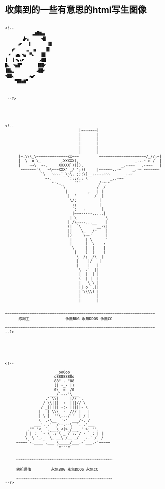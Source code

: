 # 收集到的一些有意思的html写生图像
<pre><code>
&lt;!-- 
       　  　▃▆█▇▄▖
　 　 　 ▟◤▖　　　◥█▎
   　 ◢◤　 ▐　　　 　▐▉
　 ▗◤　　　▂　▗▖　　▕█▎
　◤　▗▅▖◥▄　▀◣　　█▊
▐　▕▎◥▖◣◤　　　　◢██
█◣　◥▅█▀　　　　▐██◤
▐█▙▂　　     　◢██◤
◥██◣　　　　◢▄◤
 　　▀██▅▇▀



 --?&gt;
 </code></pre>

</br>

<pre><code>
&lt;!--
                                 |~~~~~~~|
                                 |       |
                                 |       |
                                 |       |
                                 |       |
                                 |       |
      |~.\\\_\~~~~~~~~~~~~~~xx~~~         ~~~~~~~~~~~~~~~~~~~~~/_//;~|
      |  \  o \_         ,XXXXX),                         _..-~ o /  |
      |    ~~\  ~-.     XXXXX`)))),                 _.--~~   .-~~~   |
       ~~~~~~~`\   ~\~~~XXX' _/ ';))     |~~~~~~..-~     _.-~ ~~~~~~~
                `\   ~~--`_\~\, ;;;\)__.---.~~~      _.-~
                  ~-.       `:;;/;; \          _..-~~
                     ~-._      `''        /-~-~
                         `\              /  /
                           |         ,   | |
                            |  '        /  |
                             \/;          |
                              ;;          |
                              `;   .       |
                              |~~~-----.....|
                             | \             \
                            | /\~~--...__    |
                            (|  `\       __-\|
                            ||    \_   /~    |
                            |)     \~-'      |
                             |      | \      '
                             |      |  \    :
                              \     |  |    |
                               |    )  (    )
                                \  /;  /\  |
                                |    |/   |
                                |    |   |
                                 \  .'  ||
                                 |  |  | |
                                 (  | |  |
                                 |   \ \ |
                                 || o `.)|
                                 |`\\\\) |
                                 |       |
                                 |       |

    ~~~~~~~~~~~~~~~~~~~~~~~~~~~~~~~~~~~~~~~~~~~~~~~~~~~~~~~~~~~~~~~~~~~
      感謝主                永無BUG 永無DDOS 永無CC
    ~~~~~~~~~~~~~~~~~~~~~~~~~~~~~~~~~~~~~~~~~~~~~~~~~~~~~~~~~~~~~~~~~~~
--?&gt;


</code></pre>

</br>

<pre><code>
&lt;!--

                       _oo0oo_
                      o8888888o
                      88" . "88
                      (| -_- |)
                      0\  =  /0
                    ___/`---'\___
                  .' \\|     |// '.
                 / \\|||  :  |||// \
                / _||||| -:- |||||- \
               |   | \\\  -  /// |   |
               | \_|  ''\---/''  |_/ |
               \  .-\__  '-'  ___/-. /
             ___'. .'  /--.--\  `. .'___
          ."" '<  `.___\_<|>_/___.' >' "".
         | | :  `- \`.;`\ _ /`;.`/ - ` : | |
         \  \ `_.   \_ __\ /__ _/   .-` /  /
     =====`-.____`.___ \_____/___.-`___.-'=====
                       `=---='


     ~~~~~~~~~~~~~~~~~~~~~~~~~~~~~~~~~~~~~~~~~~~

     佛祖保佑         永無BUG 永無DDOS 永無CC

     ~~~~~~~~~~~~~~~~~~~~~~~~~~~~~~~~~~~~~~~~~~~
--?&gt;
</code></pre>
